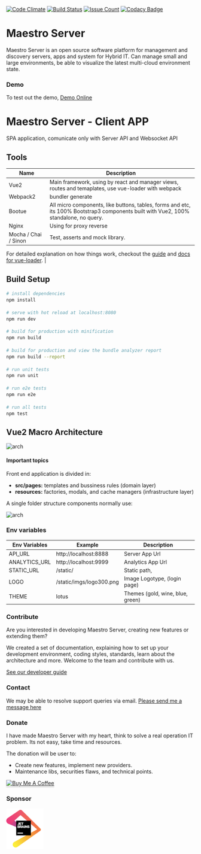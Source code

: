 [![Code Climate](https://codeclimate.com/github/maestro-server/client-app/badges/gpa.svg)](https://codeclimate.com/github/maestro-server/client-app) [![Build Status](https://travis-ci.org/maestro-server/client-app.svg?branch=master)](https://travis-ci.org/maestro-server/client-app) [![Issue Count](https://codeclimate.com/github/maestro-server/client-app/badges/issue_count.svg)](https://codeclimate.com/github/maestro-server/client-app)
[![Codacy Badge](https://api.codacy.com/project/badge/Grade/12101716a7a64a07a38c8dd0ea645606)](https://www.codacy.com/app/maestro/client-app?utm_source=github.com&amp;utm_medium=referral&amp;utm_content=maestro-server/client-app&amp;utm_campaign=Badge_Grade)

# Maestro Server #

Maestro Server is an open source software platform for management and discovery servers, apps and system for Hybrid IT. Can manage small and large environments, be able to visualize the latest multi-cloud environment state.

### Demo ###
To test out the demo, [Demo Online](http://demo.maestroserver.io "Demo Online")


# Maestro Server - Client APP #

SPA application, comunicate only with Server API and Websocket API

## Tools

| Name                 | Description                                                                                                                           |
|----------------------|---------------------------------------------------------------------------------------------------------------------------------------|
| Vue2                 | Main framework, using by react and manager views, routes and temaplates, use vue-loader with webpack                                  |
| Webpack2             | bundler generate                                                                                                                      |
| Bootue               | All micro components, like buttons, tables, forms and etc, its 100% Bootstrap3 components built with Vue2, 100% standalone, no query. |
| Nginx                | Using for proxy reverse                                                                                                               |
| Mocha / Chai / Sinon | Test, asserts and mock library.

For detailed explanation on how things work, checkout the [guide](http://vuejs-templates.github.io/webpack/) and [docs for vue-loader](http://vuejs.github.io/vue-loader).                                                          |

## Build Setup

``` bash
# install dependencies
npm install

# serve with hot reload at localhost:8080
npm run dev

# build for production with minification
npm run build

# build for production and view the bundle analyzer report
npm run build --report

# run unit tests
npm run unit

# run e2e tests
npm run e2e

# run all tests
npm test
```

## Vue2 Macro Architecture

![arch](http://docs.maestroserver.io/en/latest/_images/client_arch.png)

#### Important topics

Front end application is divided in:

 * **src/pages:** templates and bussiness rules (domain layer)
 * **resources:** factories, modals, and cache managers (infrastructure layer)

A single folder structure components normally use:

![arch](http://docs.maestroserver.io/en/latest/_images/client_component.png)

### Env variables ###

| Env Variables | Example                  | Description                     |
|---------------|--------------------------|---------------------------------|
| API_URL       | http://localhost:8888    | Server App Url                  |
| ANALYTICS_URL | http://localhost:9999    | Analytics App Url               |
| STATIC_URL    | /static/                 | Static path,                    |
| LOGO          | /static/imgs/logo300.png | Image Logotype, (login page)    |
| THEME         | lotus                    | Themes (gold, wine, blue, green)|


### Contribute ###

Are you interested in developing Maestro Server, creating new features or extending them?

We created a set of documentation, explaining how to set up your development environment, coding styles, standards, learn about the architecture and more. Welcome to the team and contribute with us.

[See our developer guide](http://docs.maestroserver.io/en/latest/contrib.html)

### Contact ###

We may be able to resolve support queries via email. [Please send me a message here](https://maestroserver.typeform.com/to/vf6sGR)

### Donate ###

I have made Maestro Server with my heart, think to solve a real operation IT problem. Its not easy, take time and resources.

The donation will be user to:

- Create new features, implement new providers.
- Maintenance libs, securities flaws, and technical points.

<a href="https://www.buymeacoffee.com/9lVypB7WQ" target="_blank"><img src="https://www.buymeacoffee.com/assets/img/custom_images/purple_img.png" alt="Buy Me A Coffee" style="height: 41px !important;width: 174px !important;box-shadow: 0px 3px 2px 0px rgba(190, 190, 190, 0.5) !important;-webkit-box-shadow: 0px 3px 2px 0px rgba(190, 190, 190, 0.5) !important;" ></a>

### Sponsor ###

[<img src="docs/_imgs/jetbrains.png" width="100">](https://www.jetbrains.com/?from=maestroserver) 